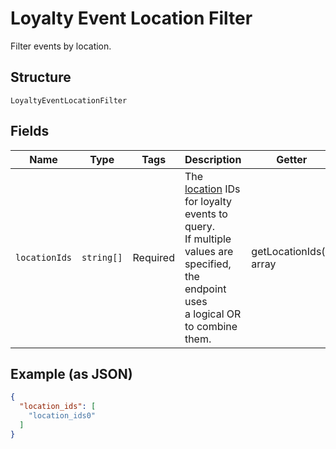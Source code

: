 
# Loyalty Event Location Filter

Filter events by location.

## Structure

`LoyaltyEventLocationFilter`

## Fields

| Name | Type | Tags | Description | Getter | Setter |
|  --- | --- | --- | --- | --- | --- |
| `locationIds` | `string[]` | Required | The [location](entity:Location) IDs for loyalty events to query.<br>If multiple values are specified, the endpoint uses<br>a logical OR to combine them. | getLocationIds(): array | setLocationIds(array locationIds): void |

## Example (as JSON)

```json
{
  "location_ids": [
    "location_ids0"
  ]
}
```

